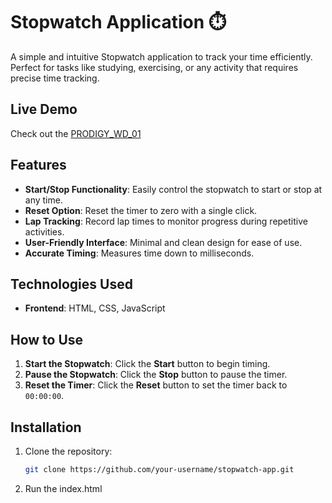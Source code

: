 # Stopwatch Application ⏱️

A simple and intuitive Stopwatch application to track your time efficiently. Perfect for tasks like studying, exercising, or any activity that requires precise time tracking.

## Live Demo
Check out the [PRODIGY_WD_01](https://amulyaskumar.github.io/PRODIGY_WD_01/) 


## Features

- **Start/Stop Functionality**: Easily control the stopwatch to start or stop at any time.
- **Reset Option**: Reset the timer to zero with a single click.
- **Lap Tracking**: Record lap times to monitor progress during repetitive activities. 
- **User-Friendly Interface**: Minimal and clean design for ease of use.
- **Accurate Timing**: Measures time down to milliseconds.

## Technologies Used

- **Frontend**: HTML, CSS, JavaScript

## How to Use

1. **Start the Stopwatch**: Click the **Start** button to begin timing.
2. **Pause the Stopwatch**: Click the **Stop** button to pause the timer.
3. **Reset the Timer**: Click the **Reset** button to set the timer back to `00:00:00`.

## Installation

1. Clone the repository:
   ```bash
   git clone https://github.com/your-username/stopwatch-app.git
2. Run the index.html 
